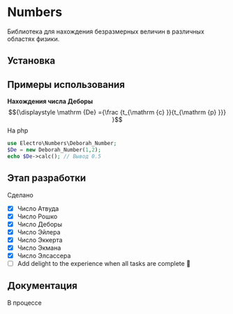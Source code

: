 # Numbers
Библиотека для нахождения безразмерных величин в различных областях физики.


## Установка

## Примеры использования
**Нахождения числа Деборы**
$${\displaystyle \mathrm {De} ={\frac {t_{\mathrm {c} }}{t_{\mathrm {p} }}} }$$
На php
```php
use Electro\Numbers\Deborah_Number;
$De = new Deborah_Number(1,2);
echo $De->calc(); // Вывод 0.5
```

## Этап разработки
Сделано
- [x] Число Атвуда
- [x] Число Рошко
- [x] Число Деборы
- [x] Число Эйлера
- [x] Число Эккерта
- [x] Число Экмана
- [x] Число Элсассера
- [ ] Add delight to the experience when all tasks are complete :tada:

## Документация
В процессе
